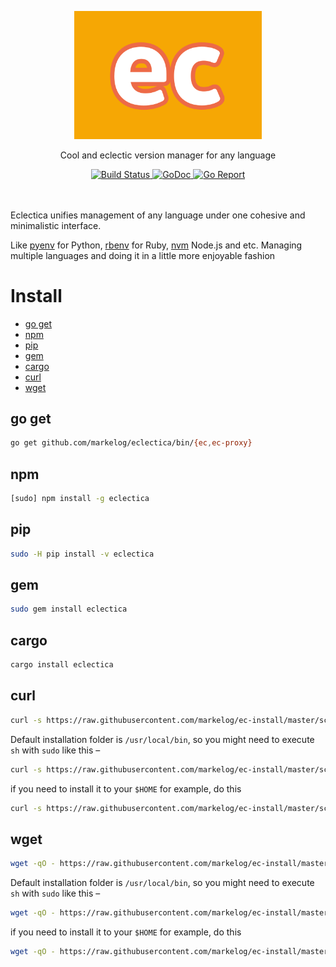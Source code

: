 <p align="center">
	<img alt="Eclectica" src="./assets/logo.svg" width="300">
</p>

<p align="center">
  Cool and eclectic version manager for any language
</p>

<p align="center">
  <a href="https://travis-ci.org/markelog/eclectica">
		<img alt="Build Status" src="https://travis-ci.org/markelog/eclectica.svg?branch=master">
	</a><a href="https://godoc.org/github.com/markelog/eclectica">
		<img alt="GoDoc" src="https://godoc.org/github.com/markelog/eclectica?status.svg">
	</a><a href="https://goreportcard.com/report/github.com/markelog/eclectica">
		<img alt="Go Report" src="https://goreportcard.com/badge/github.com/markelog/eclectica">
	</a>
</p>
<br/><br/>
Eclectica unifies management of any language under one cohesive and minimalistic interface.

Like [pyenv](https://github.com/pyenv/pyenv) for Python,
[rbenv](https://github.com/rbenv/rbenv) for Ruby, [nvm](https://github.com/creationix/nvm) Node.js and etc. Managing multiple languages and doing it in a little more enjoyable fashion

# Install

- [go get](#go-get)
- [npm](#npm)
- [pip](#pip)
- [gem](#gem)
- [cargo](#cargo)
- [curl](#curl)
- [wget](#wget)

## go get

```sh
go get github.com/markelog/eclectica/bin/{ec,ec-proxy}
```

## npm

```sh
[sudo] npm install -g eclectica
```

## pip

```sh
sudo -H pip install -v eclectica
```

## gem

```sh
sudo gem install eclectica
```

## cargo

```sh
cargo install eclectica
```

## curl

```sh
curl -s https://raw.githubusercontent.com/markelog/ec-install/master/scripts/install.sh | sh
```

Default installation folder is `/usr/local/bin`, so you might need to execute `sh` with `sudo` like this –

```sh
curl -s https://raw.githubusercontent.com/markelog/ec-install/master/scripts/install.sh | sudo sh
```

if you need to install it to your `$HOME` for example, do this

```sh
curl -s https://raw.githubusercontent.com/markelog/ec-install/master/scripts/install.sh | EC_DEST=~/bin sh
```

## wget

```sh
wget -qO - https://raw.githubusercontent.com/markelog/ec-install/master/scripts/install.sh | sh
```

Default installation folder is `/usr/local/bin`, so you might need to execute `sh` with `sudo` like this –

```sh
wget -qO - https://raw.githubusercontent.com/markelog/ec-install/master/scripts/install.sh | sudo sh
```

if you need to install it to your `$HOME` for example, do this

```sh
wget -qO - https://raw.githubusercontent.com/markelog/ec-install/master/scripts/install.sh | EC_DEST=~/bin sh
```

